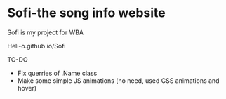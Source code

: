 # Sofi-the song info website
 Sofi is my project for WBA
 
 Heli-o.github.io/Sofi
 
 TO-DO
 * Fix querries of .Name class
 * Make some simple JS animations (no need, used CSS animations and hover)
